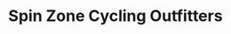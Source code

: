 ---
title: "Spin Zone Cycling Outfitters"
url: /granger/spin-zone-cycling-outfitters/
shop: bicycle
---
